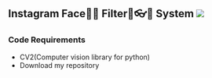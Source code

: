 ##  Instagram Face👦👧 Filter🐶👓🤠 System [![](https://img.shields.io/github/license/sourcerer-io/hall-of-fame.svg)](https://github.com/Spidy20/Insta_flters_with_python/blob/master/LICENSE)


### Code Requirements
- CV2(Computer vision library for python)
- Download my repository

